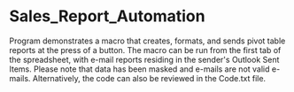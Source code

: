 # Sales_Report_Automation
Program demonstrates a macro that creates, formats, and sends pivot table reports at the press of a button.  The macro can be run from the first tab of the spreadsheet, with e-mail reports residing in the sender's Outlook Sent Items.  Please note that data has been masked and e-mails are not valid e-mails.  Alternatively, the code can also be reviewed in the Code.txt file.
